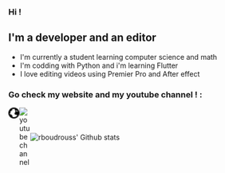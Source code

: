 ### Hi !

## I'm a developer and an editor

- I'm currently a student learning computer science and math
- I'm codding with Python and i'm learning Flutter
- I love editing videos using Premier Pro and After effect

### Go check my website and my youtube channel ! :

[<img align='left' alt="rboud.pythonanywhere.com" width='22px' src='https://raw.githubusercontent.com/iconic/open-iconic/master/svg/globe.svg' />][website]
[<img align='left' alt="youtube channel" width='22px' src='https://upload.wikimedia.org/wikipedia/commons/0/09/YouTube_full-color_icon_%282017%29.svg' />][ytb]

<br />
<br />
<br />

<img align='left' alt="rboudrouss' Github stats" src='https://github-readme-stats.vercel.app/api?username=rboudrouss&show_incos=true&hide_border=true' />

<br />
<br />
<br />
<br />

[website]: http://rboud.pythonanywhere.com/
[ytb]: https://www.youtube.com/channel/UCi-99XLL6EdjUwoeoLAi-PQ
